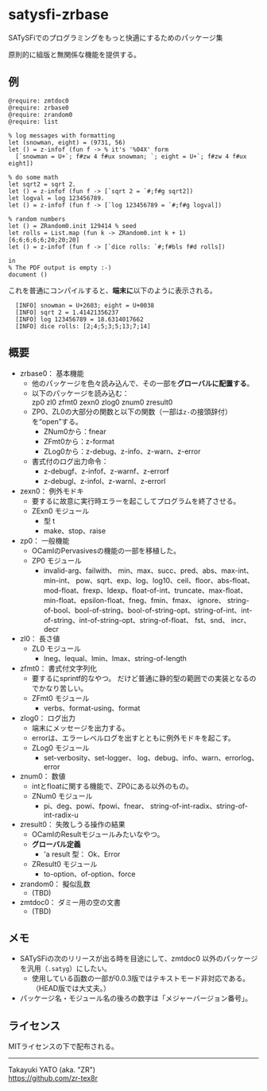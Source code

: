 satysfi-zrbase
==============

SATySFiでのプログラミングをもっと快適にするためのパッケージ集

原則的に組版と無関係な機能を提供する。

## 例

```text
@require: zmtdoc0
@require: zrbase0
@require: zrandom0
@require: list

% log messages with formatting
let (snowman, eight) = (9731, 56)
let () = z-infof (fun f -> % it's '%04X' form
  [`snowman = U+`; f#zw 4 f#ux snowman; `; eight = U+`; f#zw 4 f#ux eight])

% do some math
let sqrt2 = sqrt 2.
let () = z-infof (fun f -> [`sqrt 2 = `#;f#g sqrt2])
let logval = log 123456789.
let () = z-infof (fun f -> [`log 123456789 = `#;f#g logval])

% random numbers
let () = ZRandom0.init 129414 % seed
let rolls = List.map (fun k -> ZRandom0.int k + 1) [6;6;6;6;6;20;20;20]
let () = z-infof (fun f -> [`dice rolls: `#;f#bls f#d rolls])

in
% The PDF output is empty :-)
document ()
```

これを普通にコンパイルすると、**端末に**以下のように表示される。

```text
  [INFO] snowman = U+2603; eight = U+0038
  [INFO] sqrt 2 = 1.41421356237
  [INFO] log 123456789 = 18.6314017662
  [INFO] dice rolls: [2;4;5;3;5;13;7;14]
```

## 概要

  * zrbase0： 基本機能
      - 他のパッケージを色々読み込んで、その一部を**グローバルに配置する**。
      - 以下のパッケージを読み込む：  
        zp0 zl0 zfmt0 zexn0 zlog0 znum0 zresult0
      - ZP0、ZL0の大部分の関数と以下の関数（一部は`z-`の接頭辞付）を“open”する。  
          - ZNum0から：fnear
          - ZFmt0から：z-format
          - ZLog0から：z-debug、z-info、z-warn、z-error
      - 書式付のログ出力命令：
          - z-debugf、z-infof、z-warnf、z-errorf
          - z-debugl、z-infol、z-warnl、z-errorl
  * zexn0： 例外モドキ
      - 要するに故意に実行時エラーを起こしてプログラムを終了させる。
      - ZExn0 モジュール
          - 型 t
          - make、stop、raise
  * zp0： 一般機能
      - OCamlのPervasivesの機能の一部を移植した。
      - ZP0 モジュール
          - invalid-arg、failwith、
            min、max、succ、pred、abs、max-int、min-int、
            pow、sqrt、exp、log、log10、ceil、floor、abs-float、mod-float、frexp、ldexp、float-of-int、truncate、max-float、min-float、epsilon-float、fneg、fmin、fmax、
            ignore、
            string-of-bool、bool-of-string、bool-of-string-opt、string-of-int、int-of-string、int-of-string-opt、string-of-float、
            fst、snd、
            incr、decr
  * zl0： 長さ値
      - ZL0 モジュール
          - lneg、lequal、lmin、lmax、string-of-length
  * zfmt0： 書式付文字列化
      - 要するにsprintf的なやつ。
        だけど普通に静的型の範囲での実装となるのでかなり苦しい。
      - ZFmt0 モジュール
          - verbs、format-using、format
  * zlog0： ログ出力
      - 端末にメッセージを出力する。
      - errorは、エラーレベルログを出すとともに例外モドキを起こす。
      - ZLog0 モジュール
          - set-verbosity、set-logger、
            log、debug、info、warn、errorlog、
            error
  * znum0： 数値
      - intとfloatに関する機能で、ZP0にある以外のもの。
      - ZNum0 モジュール
          - pi、deg、powi、fpowi、fnear、
            string-of-int-radix、string-of-int-radix-u
  * zresult0： 失敗しうる操作の結果
      - OCamlのResultモジュールみたいなやつ。
      - **グローバル定義**
          - 'a result 型： Ok、Error
      - ZResult0 モジュール
          - to-option、of-option、force
  * zrandom0： 擬似乱数
      - (TBD)
  * zmtdoc0： ダミー用の空の文書
      - (TBD)

## メモ

  - SATySFiの次のリリースが出る時を目途にして、zmtdoc0 以外のパッケージを汎用（`.satyg`）にしたい。
      - 使用している函数の一部が0.0.3版ではテキストモード非対応である。（HEAD版では大丈夫。）
  - パッケージ名・モジュール名の後ろの数字は「メジャーバージョン番号」。

## ライセンス

MITライセンスの下で配布される。

--------------------
Takayuki YATO (aka. "ZR")  
https://github.com/zr-tex8r

